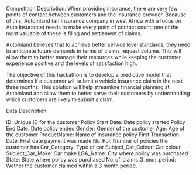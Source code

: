 Competition Description: 
When providing insurance, there are very few points of contact between customers and the insurance provider. Because of this, AutoInland (an Insurance company in west Africa with a focus on Auto Insurance) needs to make every point of contact count; one of the most valuable of these is filing and settlement of claims.

AutoInland believes that to achieve better service level standards, they need to anticipate future demands in terms of claims request volume. This will allow them to better manage their resources while keeping the customer experience positive and the levels of satisfaction high.

The objective of this hackathon is to develop a predictive model that determines if a customer will submit a vehicle insurance claim in the next three months. This solution will help streamline financial planning at AutoInland and allow them to better serve their customers by understanding which customers are likely to submit a claim.


Data Description: 

ID: Unique ID for the customer
Policy Start Date: Date policy started
Policy End Date: Date policy ended
Gender: Gender of the customer
Age: Age of the customer
ProductName: Name of Insurance policy
First Transaction Date: First date payment was made
No_Pol: Number of policies the customer has
Car_Category: Type of car
Subject_Car_Colour: Car colour
Subject_Car_Make: Car make
LGA_Name: City where policy was purchased
State: State where policy was purchased
No_of_claims_3_mon_period: Wether the customer claimed within a 3 month period.
